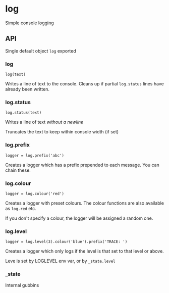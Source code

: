 # log
Simple console logging

## API

Single default object `log` exported

### log
`log(text)`

Writes a line of text to the console. Cleans up if partial `log.status` lines have already been written.

### log.status
`log.status(text)`

Writes a line of text *without a newline*

Truncates the text to keep within console width (if set)

### log.prefix
`logger = log.prefix('abc')`

Creates a logger which has a prefix prepended to each message. You can chain these.

### log.colour
`logger = log.colour('red')`

Creates a logger with preset colours. The colour functions are also available as `log.red` etc.

If you don't specify a colour, the logger will be assigned a random one.

### log.level
`logger = log.level(3).colour('blue').prefix('TRACE: ')`

Creates a logger which only logs if the level is that set to that level or above.

Leve is set by LOGLEVEL env var, or by `_state.level`

### _state

Internal gubbins
